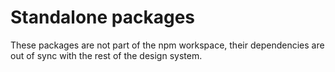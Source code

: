 # Standalone packages

These packages are not part of the npm workspace, their dependencies are out of sync with the rest of the design system.
